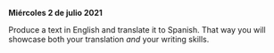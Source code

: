 **Miércoles 2 de julio 2021** 

Produce a text in English and translate it to Spanish. That way you will showcase both your translation *and* your writing skills.